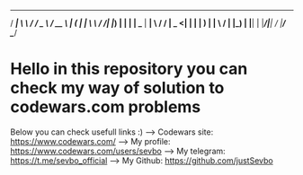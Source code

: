    _____ ________      ______   ____  
  / ____|  ____\ \    / /  _ \ / __ \ 
 | (___ | |__   \ \  / /| |_) | |  | |
  \___ \|  __|   \ \/ / |  _ <| |  | |
  ____) | |____   \  /  | |_) | |__| |
 |_____/|______|   \/   |____/ \____/ 
 
 
 # Hello in this repository you can check my way of solution to codewars.com problems
 Below you can check usefull links :)
 --> Codewars site: https://www.codewars.com/
 --> My profile: https://www.codewars.com/users/sevbo
 --> My telegram: https://t.me/sevbo_official
 --> My Github: https://github.com/justSevbo
 
                                     
